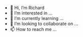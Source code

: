 - 👋 Hi, I’m Richard
- 👀 I’m interested in ...
- 🌱 I’m currently learning ...
- 💞️ I’m looking to collaborate on ...
- 📫 How to reach me ...

<!---
ricyeeyee/ricyeeyee is a ✨ special ✨ repository because its `README.md` (this file) appears on your GitHub profile.
You can click the Preview link to take a look at your changes.
--->
